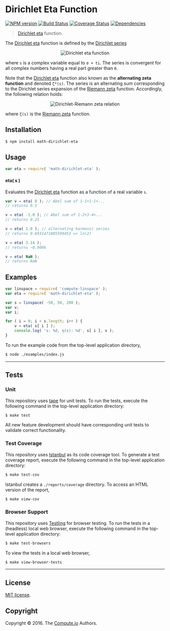 Dirichlet Eta Function
===
[![NPM version][npm-image]][npm-url] [![Build Status][build-image]][build-url] [![Coverage Status][coverage-image]][coverage-url] [![Dependencies][dependencies-image]][dependencies-url]

> [Dirichlet eta][eta-function] function.

The [Dirichlet eta][eta-function] function is defined by the [Dirichlet series][dirichlet-series]

<!-- <equation class="equation" label="eq:dirichlet_eta_function" align="center" raw="\eta(s) = \sum_{n=1}^{\infty} \frac{(-1)^{n-1}}{n^s} = \frac{1}{1^s} - \frac{1}{2^s} + \frac{1}{3^s} - \frac{1}{4^s} + \cdots" alt="Dirichlet eta function"> -->
<div class="equation" align="center" data-raw-text="\eta(s) = \sum_{n=1}^{\infty} \frac{(-1)^{n-1}}{n^s} = \frac{1}{1^s} - \frac{1}{2^s} + \frac{1}{3^s} - \frac{1}{4^s} + \cdots" data-equation="eq:dirichlet_eta_function">
	<img src="https://cdn.rawgit.com/math-io/dirichlet-eta/81cde5d561f876a7717763986d98fc5a42c2ec12/docs/img/dirichlet_eta_function.svg" alt="Dirichlet eta function">
	<br>
</div>
<!-- </equation> -->

where `s` is a complex variable equal to `σ + ti`. The series is convergent for all complex numbers having a real part greater than `0`.

Note that the [Dirichlet eta][eta-function] function also known as the __alternating zeta function__ and denoted `ζ*(s)`. The series is an alternating sum corresponding to the Dirichlet series expansion of the [Riemann zeta][zeta-function] function. Accordingly, the following relation holds:

<!-- <equation class="equation" label="eq:dirichlet_riemann_relation" align="center" raw="\eta(s) = (1-2^{1-s})\zeta(s)" alt="Dirichlet-Riemann zeta relation"> -->
<div class="equation" align="center" data-raw-text="\eta(s) = (1-2^{1-s})\zeta(s)" data-equation="eq:dirichlet_riemann_relation">
	<img src="https://cdn.rawgit.com/math-io/dirichlet-eta/81cde5d561f876a7717763986d98fc5a42c2ec12/docs/img/dirichlet_riemann_relation.svg" alt="Dirichlet-Riemann zeta relation">
	<br>
</div>
<!-- </equation> -->

where `ζ(s)` is the [Riemann zeta][zeta-function] function.


## Installation

``` bash
$ npm install math-dirichlet-eta
```


## Usage

``` javascript
var eta = require( 'math-dirichlet-eta' );
```

#### eta( s )

Evaluates the [Dirichlet eta][eta-function] function as a function of a real variable `s`.

``` javascript
var v = eta( 0 ); // Abel sum of 1-1+1-1+...
// returns 0.5

v = eta( -1.0 ); // Abel sum of 1-2+3-4+...
// returns 0.25

v = eta( 1.0 ); // alternating harmonic series
// returns 0.6931471805599453 => ln(2)

v = eta( 3.14 );
// returns ~0.9096

v = eta( NaN );
// returns NaN
```


## Examples

``` javascript
var linspace = require( 'compute-linspace' );
var eta = require( 'math-dirichlet-eta' );

var s = linspace( -50, 50, 200 );
var v;
var i;

for ( i = 0; i < s.length; i++ ) {
	v = eta( s[ i ] );
	console.log( 's: %d, η(s): %d', s[ i ], v );
}
```

To run the example code from the top-level application directory,

``` bash
$ node ./examples/index.js
```


---
## Tests

### Unit

This repository uses [tape][tape] for unit tests. To run the tests, execute the following command in the top-level application directory:

``` bash
$ make test
```

All new feature development should have corresponding unit tests to validate correct functionality.


### Test Coverage

This repository uses [Istanbul][istanbul] as its code coverage tool. To generate a test coverage report, execute the following command in the top-level application directory:

``` bash
$ make test-cov
```

Istanbul creates a `./reports/coverage` directory. To access an HTML version of the report,

``` bash
$ make view-cov
```


### Browser Support

This repository uses [Testling][testling] for browser testing. To run the tests in a (headless) local web browser, execute the following command in the top-level application directory:

``` bash
$ make test-browsers
```

To view the tests in a local web browser,

``` bash
$ make view-browser-tests
```

<!-- [![browser support][browsers-image]][browsers-url] -->


---
## License

[MIT license](http://opensource.org/licenses/MIT).


## Copyright

Copyright &copy; 2016. The [Compute.io][compute-io] Authors.


[npm-image]: http://img.shields.io/npm/v/math-dirichlet-eta.svg
[npm-url]: https://npmjs.org/package/math-dirichlet-eta

[build-image]: http://img.shields.io/travis/math-io/dirichlet-eta/master.svg
[build-url]: https://travis-ci.org/math-io/dirichlet-eta

[coverage-image]: https://img.shields.io/codecov/c/github/math-io/dirichlet-eta/master.svg
[coverage-url]: https://codecov.io/github/math-io/dirichlet-eta?branch=master

[dependencies-image]: http://img.shields.io/david/math-io/dirichlet-eta.svg
[dependencies-url]: https://david-dm.org/math-io/dirichlet-eta

[dev-dependencies-image]: http://img.shields.io/david/dev/math-io/dirichlet-eta.svg
[dev-dependencies-url]: https://david-dm.org/dev/math-io/dirichlet-eta

[github-issues-image]: http://img.shields.io/github/issues/math-io/dirichlet-eta.svg
[github-issues-url]: https://github.com/math-io/dirichlet-eta/issues

[tape]: https://github.com/substack/tape
[istanbul]: https://github.com/gotwarlost/istanbul
[testling]: https://ci.testling.com

[compute-io]: https://github.com/compute-io/
[eta-function]: https://en.wikipedia.org/wiki/Dirichlet_eta_function
[dirichlet-series]: https://en.wikipedia.org/wiki/Dirichlet_series
[zeta-function]: https://github.com/math-io/riemann-zeta
